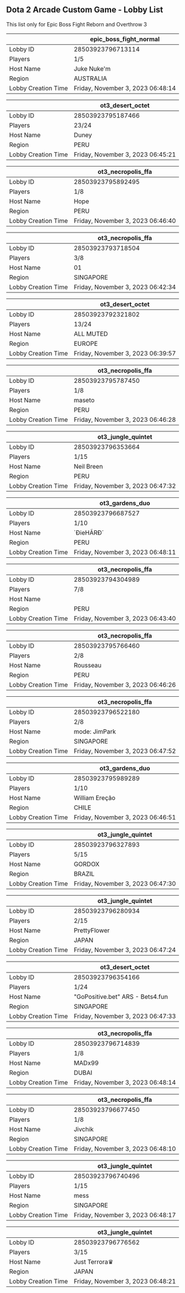 ## Dota 2 Arcade Custom Game - Lobby List

This list only for Epic Boss Fight Reborn and Overthrow 3

|  | epic_boss_fight_normal |
| ------ | ------ |
| Lobby ID | 28503923796713114 |
| Players | 1/5 |
| Host Name | Juke Nuke'm |
| Region | AUSTRALIA |
| Lobby Creation Time | Friday, November 3, 2023 06:48:14 |


|  | ot3_desert_octet |
| ------ | ------ |
| Lobby ID | 28503923795187466 |
| Players | 23/24 |
| Host Name | Duney |
| Region | PERU |
| Lobby Creation Time | Friday, November 3, 2023 06:45:21 |


|  | ot3_necropolis_ffa |
| ------ | ------ |
| Lobby ID | 28503923795892495 |
| Players | 1/8 |
| Host Name | Hope |
| Region | PERU |
| Lobby Creation Time | Friday, November 3, 2023 06:46:40 |


|  | ot3_necropolis_ffa |
| ------ | ------ |
| Lobby ID | 28503923793718504 |
| Players | 3/8 |
| Host Name | 01 |
| Region | SINGAPORE |
| Lobby Creation Time | Friday, November 3, 2023 06:42:34 |


|  | ot3_desert_octet |
| ------ | ------ |
| Lobby ID | 28503923792321802 |
| Players | 13/24 |
| Host Name | ALL MUTED |
| Region | EUROPE |
| Lobby Creation Time | Friday, November 3, 2023 06:39:57 |


|  | ot3_necropolis_ffa |
| ------ | ------ |
| Lobby ID | 28503923795787450 |
| Players | 1/8 |
| Host Name | maseto |
| Region | PERU |
| Lobby Creation Time | Friday, November 3, 2023 06:46:28 |


|  | ot3_jungle_quintet |
| ------ | ------ |
| Lobby ID | 28503923796353664 |
| Players | 1/15 |
| Host Name | Neil Breen |
| Region | PERU |
| Lobby Creation Time | Friday, November 3, 2023 06:47:32 |


|  | ot3_gardens_duo |
| ------ | ------ |
| Lobby ID | 28503923796687527 |
| Players | 1/10 |
| Host Name | `ÐieHÃRÐ´ |
| Region | PERU |
| Lobby Creation Time | Friday, November 3, 2023 06:48:11 |


|  | ot3_necropolis_ffa |
| ------ | ------ |
| Lobby ID | 28503923794304989 |
| Players | 7/8 |
| Host Name | <Exanime> |
| Region | PERU |
| Lobby Creation Time | Friday, November 3, 2023 06:43:40 |


|  | ot3_necropolis_ffa |
| ------ | ------ |
| Lobby ID | 28503923795766460 |
| Players | 2/8 |
| Host Name | Rousseau |
| Region | PERU |
| Lobby Creation Time | Friday, November 3, 2023 06:46:26 |


|  | ot3_necropolis_ffa |
| ------ | ------ |
| Lobby ID | 28503923796522180 |
| Players | 2/8 |
| Host Name | mode: JimPark |
| Region | SINGAPORE |
| Lobby Creation Time | Friday, November 3, 2023 06:47:52 |


|  | ot3_gardens_duo |
| ------ | ------ |
| Lobby ID | 28503923795989289 |
| Players | 1/10 |
| Host Name | William Ereção |
| Region | CHILE |
| Lobby Creation Time | Friday, November 3, 2023 06:46:51 |


|  | ot3_jungle_quintet |
| ------ | ------ |
| Lobby ID | 28503923796327893 |
| Players | 5/15 |
| Host Name | GORDOX |
| Region | BRAZIL |
| Lobby Creation Time | Friday, November 3, 2023 06:47:30 |


|  | ot3_jungle_quintet |
| ------ | ------ |
| Lobby ID | 28503923796280934 |
| Players | 2/15 |
| Host Name | PrettyFlower |
| Region | JAPAN |
| Lobby Creation Time | Friday, November 3, 2023 06:47:24 |


|  | ot3_desert_octet |
| ------ | ------ |
| Lobby ID | 28503923796354166 |
| Players | 1/24 |
| Host Name | "GoPositive.bet" ARS - Bets4.fun |
| Region | SINGAPORE |
| Lobby Creation Time | Friday, November 3, 2023 06:47:33 |


|  | ot3_necropolis_ffa |
| ------ | ------ |
| Lobby ID | 28503923796714839 |
| Players | 1/8 |
| Host Name | MADx99 |
| Region | DUBAI |
| Lobby Creation Time | Friday, November 3, 2023 06:48:14 |


|  | ot3_necropolis_ffa |
| ------ | ------ |
| Lobby ID | 28503923796677450 |
| Players | 1/8 |
| Host Name | Jivchik |
| Region | SINGAPORE |
| Lobby Creation Time | Friday, November 3, 2023 06:48:10 |


|  | ot3_jungle_quintet |
| ------ | ------ |
| Lobby ID | 28503923796740496 |
| Players | 1/15 |
| Host Name | mess |
| Region | SINGAPORE |
| Lobby Creation Time | Friday, November 3, 2023 06:48:17 |


|  | ot3_jungle_quintet |
| ------ | ------ |
| Lobby ID | 28503923796776562 |
| Players | 3/15 |
| Host Name | Just Terrora♛ |
| Region | JAPAN |
| Lobby Creation Time | Friday, November 3, 2023 06:48:21 |


